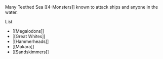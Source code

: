Many Teethed Sea [[4-Monsters]] known to attack ships and anyone in the water.

List
- [[Megalodons]]
- [[Great Whites]]
- [[Hammerheads]]
- [[Makara]]
- [[Sandskimmers]]